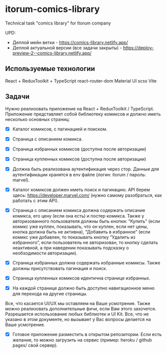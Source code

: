 # itorum-comics-library
Technical task "comics library" for Itorum company

UPD:
- Деплой мейн ветки - https://comics-library.netlify.app/
- Деплой актуальной версии (все задачи закрыты) - https://deploy-preview-2--comics-library.netlify.app/

## Используемые технологии
React + ReduxToolkit + TypeScript
react-router-dom
Material UI
scss
Vite

## Задачи

Нужно реализовать приложение на React + ReduxToolkit / TypeScript. Приложение представляет собой библиотеку комиксов и должно иметь несколько основных страниц: 
- [x] Каталог комиксов, с пагинацией и поиском.
- [x] Страница с описанием комикса.
- [x] Страница избранных комиксов (доступна после авторизации)
- [x] Страница купленных комиксов (доступна после авторизации)
- [x] Должна быть реализована аутентификация через стор. Данные для аутентификации хранятся в env файле (логин: itorum / пароль: marvel).

- [x] Каталог комиксов должен иметь поиск и пагинацию. API берем здесь: https://developer.marvel.com/ (нужно самому разобраться, как работать с этим API). 
- [x] Страница с описанием комикса должна содержать описание комикса, его цену (если она есть) и постер комикса.  Также у авторизованного пользователя должны быть кнопки: “Купить” (если комикс уже куплен, показывать, что он куплен, если нет цены, кнопка должна быть не активна), “Добавить в избранное” (если комикс уже добавлен, то показывать кнопку ”Удалить из избранного”, если пользователь не авторизован, то кнопку сделать неактивной, а при наведении показывать подсказку о необходимости авторизации).
- [x] Страница избранных должна содержать избранные комиксы. Также должны присутствовать пагинация и поиск.
- [x] Страница купленных комиксов идентична странице избранных.
- [x] На каждой странице должно быть доступно навигационное меню для перехода на другие страницы.

Все, что касается UI/UX мы оставляем на Ваше усмотрение. Также можно реализовать дополнительные фичи, если Вам этого захочется. Разрешается использование любых библиотек и UI Kit. Все, что не указано в этом документе, но вызывает у Вас вопросы делается на Ваше усмотрение.

- [x] Готовое приложение разместить в открытом репозитории. Если есть желание, то можно загрузить на сервис (пример: heroku / github pages/ свой сервер).
